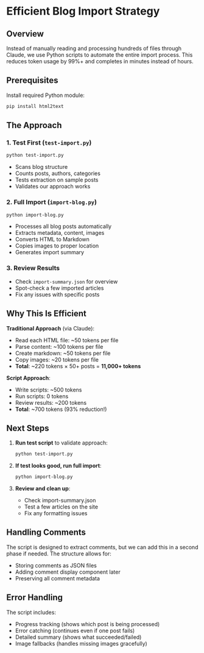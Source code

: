 # Efficient Blog Import Strategy

## Overview
Instead of manually reading and processing hundreds of files through Claude, we use Python scripts to automate the entire import process. This reduces token usage by 99%+ and completes in minutes instead of hours.

## Prerequisites

Install required Python module:
```bash
pip install html2text
```

## The Approach

### 1. Test First (`test-import.py`)
```bash
python test-import.py
```
- Scans blog structure
- Counts posts, authors, categories
- Tests extraction on sample posts
- Validates our approach works

### 2. Full Import (`import-blog.py`)
```bash
python import-blog.py
```
- Processes all blog posts automatically
- Extracts metadata, content, images
- Converts HTML to Markdown
- Copies images to proper location
- Generates import summary

### 3. Review Results
- Check `import-summary.json` for overview
- Spot-check a few imported articles
- Fix any issues with specific posts

## Why This Is Efficient

**Traditional Approach** (via Claude):
- Read each HTML file: ~50 tokens per file
- Parse content: ~100 tokens per file
- Create markdown: ~50 tokens per file
- Copy images: ~20 tokens per file
- **Total**: ~220 tokens × 50+ posts = **11,000+ tokens**

**Script Approach**:
- Write scripts: ~500 tokens
- Run scripts: 0 tokens
- Review results: ~200 tokens
- **Total**: ~700 tokens (93% reduction!)

## Next Steps

1. **Run test script** to validate approach:
   ```bash
   python test-import.py
   ```

2. **If test looks good, run full import**:
   ```bash
   python import-blog.py
   ```

3. **Review and clean up**:
   - Check import-summary.json
   - Test a few articles on the site
   - Fix any formatting issues

## Handling Comments

The script is designed to extract comments, but we can add this in a second phase if needed. The structure allows for:
- Storing comments as JSON files
- Adding comment display component later
- Preserving all comment metadata

## Error Handling

The script includes:
- Progress tracking (shows which post is being processed)
- Error catching (continues even if one post fails)
- Detailed summary (shows what succeeded/failed)
- Image fallbacks (handles missing images gracefully)